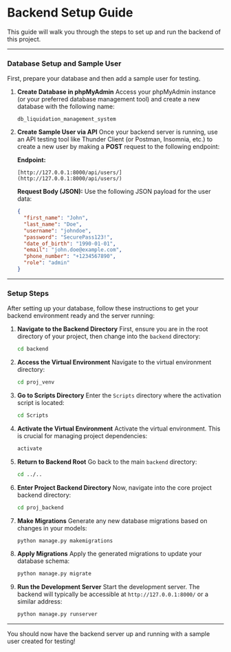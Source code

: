 # Backend Setup Guide

This guide will walk you through the steps to set up and run the backend of this project.

---

### Database Setup and Sample User

First, prepare your database and then add a sample user for testing.

1.  **Create Database in phpMyAdmin**
    Access your phpMyAdmin instance (or your preferred database management tool) and create a new database with the following name:

    ```
    db_liquidation_management_system
    ```

2.  **Create Sample User via API**
    Once your backend server is running, use an API testing tool like Thunder Client (or Postman, Insomnia, etc.) to create a new user by making a **POST** request to the following endpoint:

    **Endpoint:**

    ```
    [http://127.0.0.1:8000/api/users/](http://127.0.0.1:8000/api/users/)
    ```

    **Request Body (JSON):**
    Use the following JSON payload for the user data:

    ```json
    {
      "first_name": "John",
      "last_name": "Doe",
      "username": "johndoe",
      "password": "SecurePass123!",
      "date_of_birth": "1990-01-01",
      "email": "john.doe@example.com",
      "phone_number": "+1234567890",
      "role": "admin"
    }
    ```

---

### Setup Steps

After setting up your database, follow these instructions to get your backend environment ready and the server running:

1.  **Navigate to the Backend Directory**
    First, ensure you are in the root directory of your project, then change into the `backend` directory:

    ```bash
    cd backend
    ```

2.  **Access the Virtual Environment**
    Navigate to the virtual environment directory:

    ```bash
    cd proj_venv
    ```

3.  **Go to Scripts Directory**
    Enter the `Scripts` directory where the activation script is located:

    ```bash
    cd Scripts
    ```

4.  **Activate the Virtual Environment**
    Activate the virtual environment. This is crucial for managing project dependencies:

    ```bash
    activate
    ```

5.  **Return to Backend Root**
    Go back to the main `backend` directory:

    ```bash
    cd ../..
    ```

6.  **Enter Project Backend Directory**
    Now, navigate into the core project backend directory:

    ```bash
    cd proj_backend
    ```

7.  **Make Migrations**
    Generate any new database migrations based on changes in your models:

    ```bash
    python manage.py makemigrations
    ```

8.  **Apply Migrations**
    Apply the generated migrations to update your database schema:

    ```bash
    python manage.py migrate
    ```

9.  **Run the Development Server**
    Start the development server. The backend will typically be accessible at `http://127.0.0.1:8000/` or a similar address:
    ```bash
    python manage.py runserver
    ```

---

You should now have the backend server up and running with a sample user created for testing!
